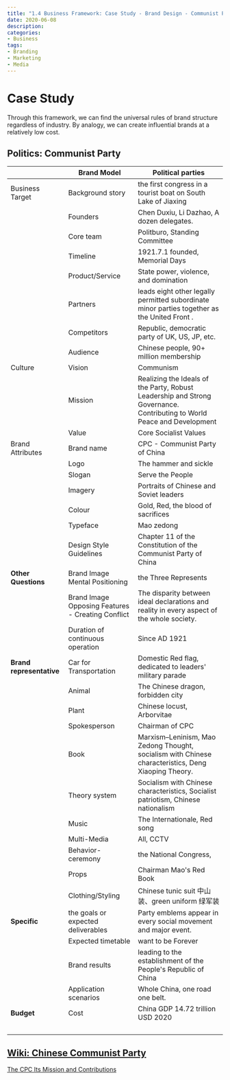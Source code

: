 ```yaml
---
title: "1.4 Business Framework: Case Study - Brand Design - Communist Party"
date: 2020-06-08
description:
categories:
- Business
tags:
- Branding
- Marketing
- Media
---
```


# Case Study

Through this framework, we can find the universal rules of brand structure regardless of industry. By analogy, we can create influential brands at a relatively low cost.

## Politics: Communist Party

| | **Brand Model** | **Political parties** |
| --- | --- | --- |
| Business Target | Background story | the first congress in a tourist boat on South Lake of Jiaxing |
| | Founders | Chen Duxiu, Li Dazhao, A dozen delegates. |
| | Core team | Politburo, Standing Committee |
| | Timeline | 1921.7.1 founded, Memorial Days |
| | Product/Service | State power, violence, and domination |
| | Partners | leads eight other legally permitted subordinate minor parties together as the United Front . |
| | Competitors | Republic, democratic party of UK, US, JP, etc. |
| | Audience | Chinese people, 90+ million membership |
| Culture | Vision | Communism |
| | Mission | Realizing the Ideals of the Party, Robust Leadership and Strong Governance. Contributing to World Peace and Development |
| | Value | Core Socialist Values |
| Brand Attributes | Brand name | CPC - Communist Party of China |
| | Logo | The hammer and sickle |
| | Slogan | Serve the People |
| | Imagery | Portraits of Chinese and Soviet leaders |
| | Colour | Gold, Red, the blood of sacrifices |
| | Typeface | Mao zedong |
| | Design Style Guidelines | Chapter 11 of the Constitution of the Communist Party of China |
| **Other Questions** | Brand Image Mental Positioning | the Three Represents |
| | Brand Image Opposing Features - Creating Conflict | The disparity between ideal declarations and reality in every aspect of the whole society. |
| | Duration of continuous operation | Since AD 1921 |
| **Brand representative** | Car for Transportation | Domestic Red flag, dedicated to leaders' military parade |
| | Animal | The Chinese dragon, forbidden city |
| | Plant | Chinese locust, Arborvitae |
| | Spokesperson | Chairman of CPC |
| | Book | Marxism–Leninism, Mao Zedong Thought, socialism with Chinese characteristics, Deng Xiaoping Theory. |
| | Theory system | Socialism with Chinese characteristics, Socialist patriotism, Chinese nationalism |
| | Music | The Internationale, Red song |
| | Multi-Media | All, CCTV |
| | Behavior-ceremony | the National Congress, |
| | Props | Chairman Mao's Red Book |
| | Clothing/Styling | Chinese tunic suit 中山装、green uniform 绿军装 |
| **Specific** | the goals or expected deliverables | Party emblems appear in every social movement and major event. |
| | Expected timetable | want to be Forever |
| | Brand results | leading to the establishment of the People's Republic of China |
| | Application scenarios | Whole China, one road one belt. |
| **Budget** | Cost | China GDP 14.72 trillion USD 2020 |
| | | |



## [Wiki: Chinese Communist Party](https://en.wikipedia.org/wiki/Chinese_Communist_Party)

[The CPC Its Mission and Contributions](http://www.news.cn/english/2021-08/26/c_1310148193.htm)

